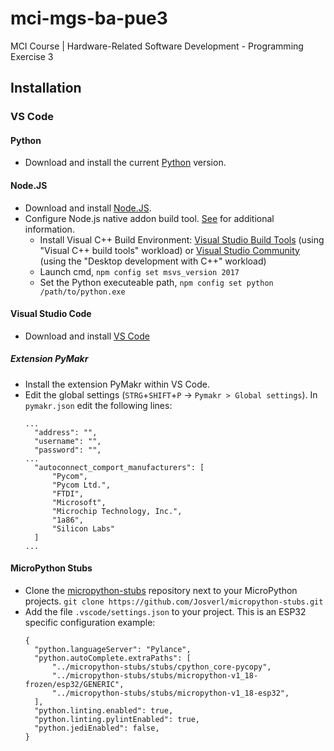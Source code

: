 # mci-mgs-ba-pue3
MCI Course | Hardware-Related Software Development - Programming Exercise 3

## Installation

### VS Code

#### Python

- Download and install the current [Python](https://www.python.org/downloads/) version.

#### Node.JS

- Download and install [Node.JS](https://nodejs.org/en/).
- Configure Node.js native addon build tool. [See](https://github.com/nodejs/node-gyp#on-windows) for additional information.
  - Install Visual C++ Build Environment: [Visual Studio Build Tools](https://visualstudio.microsoft.com/thank-you-downloading-visual-studio/?sku=BuildTools) (using "Visual C++ build tools" workload) or [Visual Studio Community](https://visualstudio.microsoft.com/thank-you-downloading-visual-studio/?sku=Community) (using the "Desktop development with C++" workload)
  - Launch cmd, `npm config set msvs_version 2017`
  - Set the Python executeable path, `npm config set python /path/to/python.exe`

#### Visual Studio Code

- Download and install [VS Code](https://code.visualstudio.com/download)

##### Extension PyMakr

- Install the extension PyMakr within VS Code.
- Edit the global settings (`STRG`+`SHIFT`+`P` -> `Pymakr > Global settings`). In `pymakr.json` edit the following lines:
  ```
  ...
	"address": "",
	"username": "",
	"password": "",
  ...
	"autoconnect_comport_manufacturers": [
		"Pycom",
		"Pycom Ltd.",
		"FTDI",
		"Microsoft",
		"Microchip Technology, Inc.",
		"1a86",
		"Silicon Labs"
	]
  ...
  ```

#### MicroPython Stubs

- Clone the [micropython-stubs](https://github.com/Josverl/micropython-stubs) repository next to your MicroPython projects.
  `git clone https://github.com/Josverl/micropython-stubs.git`
- Add the file `.vscode/settings.json` to your project. This is an ESP32 specific configuration example:
  ```
  {
    "python.languageServer": "Pylance",
    "python.autoComplete.extraPaths": [
        "../micropython-stubs/stubs/cpython_core-pycopy",
        "../micropython-stubs/stubs/micropython-v1_18-frozen/esp32/GENERIC",
        "../micropython-stubs/stubs/micropython-v1_18-esp32",
    ],
    "python.linting.enabled": true,
    "python.linting.pylintEnabled": true,
    "python.jediEnabled": false,
  }
  ```
